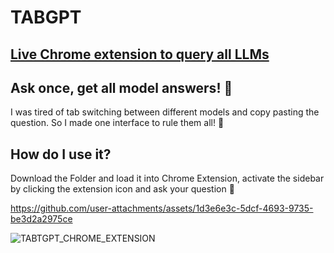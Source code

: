 # TABGPT
## [Live Chrome extension to query all LLMs](https://chromewebstore.google.com/detail/tabgpt-ask-chatgpt-gemini/aedecpiooconcmeacmocfalcpjomield)

## Ask once, get all model answers! 🤖
I was tired of tab switching between different models and copy pasting the question.
So I made one interface to rule them all! 🧙

## How do I use it?
Download the Folder and load it into Chrome Extension, activate the sidebar by clicking the extension icon and ask your question 🚀 

https://github.com/user-attachments/assets/1d3e6e3c-5dcf-4693-9735-be3d2a2975ce



![TABTGPT_CHROME_EXTENSION](https://github.com/user-attachments/assets/ed272641-be2c-4625-b724-4b811f7f54d4)
